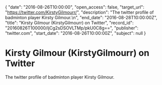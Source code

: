 {
  "date": "2016-08-26T10:00:00", 
  "open_access": false, 
  "target_url": "https://twitter.com/KirstyGilmourr/", 
  "description": "The twitter profile of badminton player Kirsty Gilmour.\n", 
  "end_date": "2016-08-28T10:00:00Z", 
  "title": "Kirsty Gilmour (KirstyGilmourr) on Twitter", 
  "record_id": "20160826T100000/ljCg2sDSOVLTMp/pkU0C8g==", 
  "publisher": "twitter.com", 
  "start_date": "2016-08-26T10:00:00Z", 
  "subject": null
}

# Kirsty Gilmour (KirstyGilmourr) on Twitter

The twitter profile of badminton player Kirsty Gilmour.
